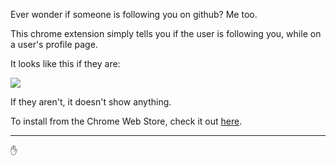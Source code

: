 Ever wonder if someone is following you on github? Me too.

This chrome extension simply tells you if the user is following you, while on a user's profile page.

It looks like this if they are:

![](http://cl.ly/image/3s0N1q1V2j2h/screenshot.png)

If they aren't, it doesn't show anything.

To install from the Chrome Web Store, check it out [here](https://chrome.google.com/webstore/detail/pckcklgkhbiookcakkanpgmjnpaopefi/publish-accepted?authuser=1).

---

:hand: